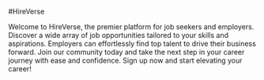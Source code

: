 #HireVerse

Welcome to HireVerse, the premier platform for job seekers and employers. Discover a wide array of job opportunities tailored to your skills and aspirations. Employers can effortlessly find top talent to drive their business forward. Join our community today and take the next step in your career journey with ease and confidence. Sign up now and start elevating your career!
